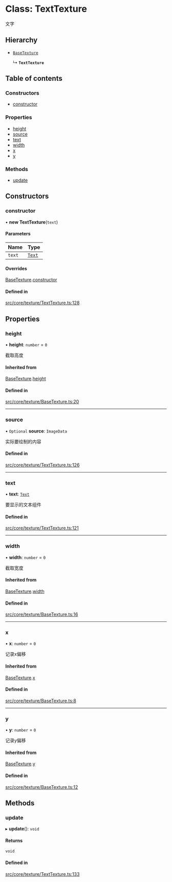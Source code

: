# Class: TextTexture

文字

## Hierarchy

- [`BaseTexture`](BaseTexture.md)

  ↳ **`TextTexture`**

## Table of contents

### Constructors

- [constructor](TextTexture.md#constructor)

### Properties

- [height](TextTexture.md#height)
- [source](TextTexture.md#source)
- [text](TextTexture.md#text)
- [width](TextTexture.md#width)
- [x](TextTexture.md#x)
- [y](TextTexture.md#y)

### Methods

- [update](TextTexture.md#update)

## Constructors

### constructor

• **new TextTexture**(`text`)

#### Parameters

| Name | Type |
| :------ | :------ |
| `text` | [`Text`](Text.md) |

#### Overrides

[BaseTexture](BaseTexture.md).[constructor](BaseTexture.md#constructor)

#### Defined in

[src/core/texture/TextTexture.ts:128](https://github.com/hxg2050/hxg/blob/c8b326a/src/core/texture/TextTexture.ts#L128)

## Properties

### height

• **height**: `number` = `0`

截取高度

#### Inherited from

[BaseTexture](BaseTexture.md).[height](BaseTexture.md#height)

#### Defined in

[src/core/texture/BaseTexture.ts:20](https://github.com/hxg2050/hxg/blob/c8b326a/src/core/texture/BaseTexture.ts#L20)

___

### source

• `Optional` **source**: `ImageData`

实际要绘制的内容

#### Defined in

[src/core/texture/TextTexture.ts:126](https://github.com/hxg2050/hxg/blob/c8b326a/src/core/texture/TextTexture.ts#L126)

___

### text

• **text**: [`Text`](Text.md)

要显示的文本组件

#### Defined in

[src/core/texture/TextTexture.ts:121](https://github.com/hxg2050/hxg/blob/c8b326a/src/core/texture/TextTexture.ts#L121)

___

### width

• **width**: `number` = `0`

截取宽度

#### Inherited from

[BaseTexture](BaseTexture.md).[width](BaseTexture.md#width)

#### Defined in

[src/core/texture/BaseTexture.ts:16](https://github.com/hxg2050/hxg/blob/c8b326a/src/core/texture/BaseTexture.ts#L16)

___

### x

• **x**: `number` = `0`

记录x偏移

#### Inherited from

[BaseTexture](BaseTexture.md).[x](BaseTexture.md#x)

#### Defined in

[src/core/texture/BaseTexture.ts:8](https://github.com/hxg2050/hxg/blob/c8b326a/src/core/texture/BaseTexture.ts#L8)

___

### y

• **y**: `number` = `0`

记录y偏移

#### Inherited from

[BaseTexture](BaseTexture.md).[y](BaseTexture.md#y)

#### Defined in

[src/core/texture/BaseTexture.ts:12](https://github.com/hxg2050/hxg/blob/c8b326a/src/core/texture/BaseTexture.ts#L12)

## Methods

### update

▸ **update**(): `void`

#### Returns

`void`

#### Defined in

[src/core/texture/TextTexture.ts:133](https://github.com/hxg2050/hxg/blob/c8b326a/src/core/texture/TextTexture.ts#L133)
